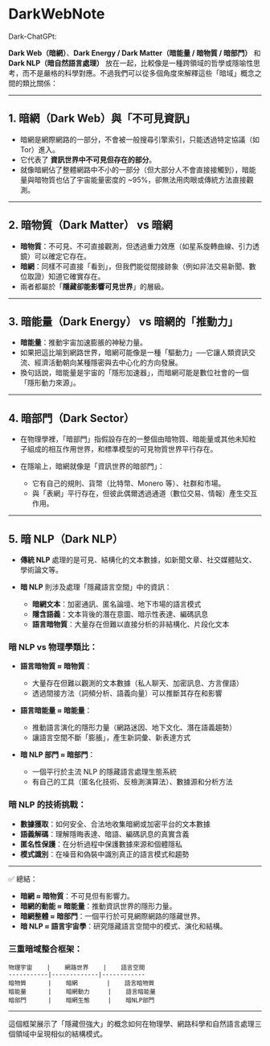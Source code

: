 # DarkWebNote

Dark-ChatGPt:

**Dark Web（暗網）**、**Dark Energy / Dark Matter（暗能量 / 暗物質 / 暗部門）** 和 **Dark NLP（暗自然語言處理）** 放在一起，比較像是一種跨領域的哲學或隱喻性思考，而不是嚴格的科學對應。不過我們可以從多個角度來解釋這些「暗域」概念之間的類比關係：

---

## 1. 暗網（Dark Web）與「不可見資訊」

* 暗網是網際網路的一部分，不會被一般搜尋引擎索引，只能透過特定協議（如 Tor）進入。
* 它代表了 **資訊世界中不可見但存在的部分**。
* 就像暗網佔了整體網路中不小的一部分（但大部分人不會直接接觸到），暗能量與暗物質也佔了宇宙能量密度的 \~95%，卻無法用肉眼或傳統方法直接觀測。

---

## 2. 暗物質（Dark Matter） vs 暗網

* **暗物質**：不可見、不可直接觀測，但透過重力效應（如星系旋轉曲線、引力透鏡）可以確定它存在。
* **暗網**：同樣不可直接「看到」，但我們能從間接跡象（例如非法交易新聞、數位取證）知道它確實存在。
* 兩者都屬於「**隱藏卻能影響可見世界**」的層級。

---

## 3. 暗能量（Dark Energy） vs 暗網的「推動力」

* **暗能量**：推動宇宙加速膨脹的神秘力量。
* 如果把這比喻到網路世界，暗網可能像是一種「驅動力」──它讓人類資訊交流、經濟活動朝向某種隱密與去中心化的方向發展。
* 換句話說，暗能量是宇宙的「隱形加速器」，而暗網可能是數位社會的一個「隱形動力來源」。

---

## 4. 暗部門（Dark Sector）

* 在物理學裡，「暗部門」指假設存在的一整個由暗物質、暗能量或其他未知粒子組成的相互作用世界，和標準模型的可見物質世界平行存在。
* 在隱喻上，暗網就像是「資訊世界的暗部門」：

  * 它有自己的規則、貨幣（比特幣、Monero 等）、社群和市場。
  * 與「表網」平行存在，但彼此偶爾透過通道（數位交易、情報）產生交互作用。

---

## 5. 暗 NLP（Dark NLP）

* **傳統 NLP** 處理的是可見、結構化的文本數據，如新聞文章、社交媒體貼文、學術論文等。
* **暗 NLP** 則涉及處理「隱藏語言空間」中的資訊：

  * **暗網文本**：加密通訊、匿名論壇、地下市場的語言模式
  * **隱含語義**：文本背後的潛在意圖、暗示性表達、編碼訊息
  * **語言暗物質**：大量存在但難以直接分析的非結構化、片段化文本

### 暗 NLP vs 物理學類比：

* **語言暗物質 ≈ 暗物質**：
  * 大量存在但難以觀測的文本數據（私人聊天、加密訊息、方言俚語）
  * 透過間接方法（詞頻分析、語義向量）可以推斷其存在和影響

* **語言暗能量 ≈ 暗能量**：
  * 推動語言演化的隱形力量（網路迷因、地下文化、潛在語義趨勢）
  * 讓語言空間不斷「膨脹」，產生新詞彙、新表達方式

* **暗 NLP 部門 ≈ 暗部門**：
  * 一個平行於主流 NLP 的隱藏語言處理生態系統
  * 有自己的工具（匿名化技術、反檢測演算法）、數據源和分析方法

### 暗 NLP 的技術挑戰：

* **數據獲取**：如何安全、合法地收集暗網或加密平台的文本數據
* **語義解碼**：理解隱晦表達、暗語、編碼訊息的真實含義
* **匿名性保護**：在分析過程中保護數據來源和個體隱私
* **模式識別**：在噪音和偽裝中識別真正的語言模式和趨勢

---

✅ 總結：

* **暗網 ≈ 暗物質**：不可見但有影響力。
* **暗網的動能 ≈ 暗能量**：推動資訊世界的隱形力量。
* **暗網整體 ≈ 暗部門**：一個平行於可見網際網路的隱藏世界。
* **暗 NLP ≈ 語言宇宙學**：研究隱藏語言空間中的模式、演化和結構。

### 三重暗域整合框架：

```
物理宇宙    |    網路世界    |    語言空間
-----------|-------------|------------
暗物質      |    暗網        |    語言暗物質
暗能量      |    暗網動力     |    語言暗能量  
暗部門      |    暗網生態     |    暗NLP部門
```

---

這個框架展示了「隱藏但強大」的概念如何在物理學、網路科學和自然語言處理三個領域中呈現相似的結構模式。
